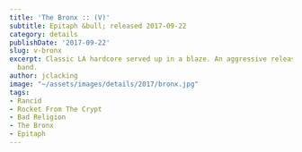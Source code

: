 ```yaml
---
title: 'The Bronx :: (V)'
subtitle: Epitaph &bull; released 2017-09-22
category: details
publishDate: '2017-09-22'
slug: v-bronx
excerpt: Classic LA hardcore served up in a blaze. An aggressive release from an aggressive
  band.
author: jclacking
image: "~/assets/images/details/2017/bronx.jpg"
tags:
- Rancid
- Rocket From The Crypt
- Bad Religion
- The Bronx
- Epitaph
---
```


